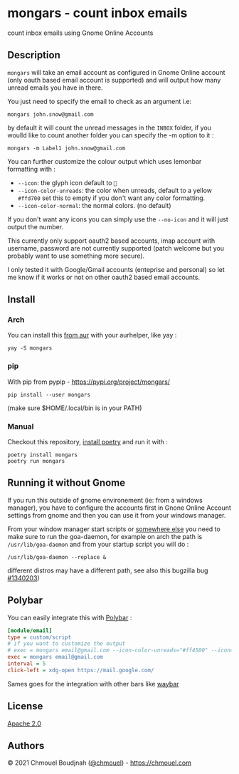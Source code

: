 # mongars - count inbox emails

count inbox emails using Gnome Online Accounts

## Description

`mongars` will take an email account as configured in Gnome Online account (only
oauth based email account is supported) and will output how many unread emails
you have in there.

You just need to specify the email to check as an argument i.e:

```shell
mongars john.snow@gmail.com
```

by default it will count the unread messages in the `INBOX` folder, if you
woulld like to count another folder you can specify the -m option to it :

```shell
mongars -m Label1 john.snow@gmail.com
```

You can further customize the colour output which uses lemonbar formatting with :

* `--icon`: the glyph icon default to ``
* `--icon-color-unreads`: the color when unreads, default to a yellow `#ffd700` set this to empty if you don't want any color formatting.
* `--icon-color-normal`: the normal colors. (no default)

If you don't want any icons you can simply use the `--no-icon` and it will just output the number.

This currently only support oauth2 based accounts, imap account with username,
password are not currently supported (patch welcome but you probably want to use
something more secure).

I only tested it with Google/Gmail accounts (enteprise and personal) so let me
know if it works or not on other oauth2 based email accounts.

## Install

### Arch

You can install this [from aur](https://aur.archlinux.org/packages/mongars) with your aurhelper, like yay :

```
yay -S mongars
```

### pip

With pip from pypip - https://pypi.org/project/mongars/

```
pip install --user mongars
```

(make sure $HOME/.local/bin is in your PATH)

### Manual

Checkout this repository, [install poetry](https://python-poetry.org/docs/#installation) and run it with :

```shell
poetry install mongars
poetry run mongars
```

## Running it without Gnome

If you run this outside of gnome environement (ie: from a windows manager), you have to configure the accounts
first in Gnone Online Account settings from gnome and then you can use it from your windows manager.

From your window manager start scripts or [somewhere else](https://wiki.archlinux.org/title/Xinit)  you need to make sure to run the goa-daemon, for example on arch the path is `/usr/lib/goa-daemon` and from your startup script you will do :

```shell
/usr/lib/goa-daemon --replace &
```

different distros may have a different path, see also this bugzilla bug
[#1340203](https://bugzilla.redhat.com/show_bug.cgi?id=1340203))

## Polybar

You can easily integrate this with [Polybar](https://github.com/polybar/polybar) :

```ini
[module/email]
type = custom/script
# if you want to customize the output
# exec = mongars email@gmail.com --icon-color-unreads="#ff4500" --icon=""
exec = mongars email@gmail.com
interval = 5
click-left = xdg-open https://mail.google.com/
```

Sames goes for the integration with other bars like [waybar](https://github.com/Alexays/Waybar/)

## License

[Apache 2.0](./LICENSE)

## Authors

© 2021 Chmouel Boudjnah ([@chmouel](https://twitter.com/chmouel)) - https://chmouel.com
